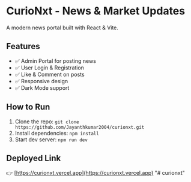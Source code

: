 # CurioNxt - News & Market Updates

A modern news portal built with React & Vite.

## Features
- ✅ Admin Portal for posting news
- ✅ User Login & Registration
- ✅ Like & Comment on posts
- ✅ Responsive design
- ✅ Dark Mode support

## How to Run
1. Clone the repo: `git clone https://github.com/Jayanthkumar2004/curionxt.git`
2. Install dependencies: `npm install`
3. Start dev server: `npm run dev`

## Deployed Link
👉 [https://curionxt.vercel.app](https://curionxt.vercel.app)
"# curionxt" 
